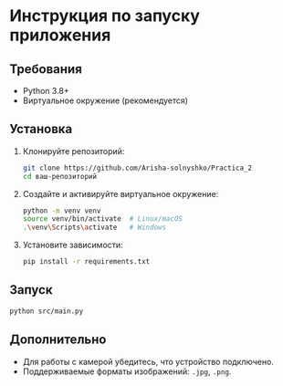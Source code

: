 # Инструкция по запуску приложения

## Требования
- Python 3.8+
- Виртуальное окружение (рекомендуется)

## Установка
1. Клонируйте репозиторий:
   ```bash
   git clone https://github.com/Arisha-solnyshko/Practica_2
   cd ваш-репозиторий
   ```

2. Создайте и активируйте виртуальное окружение:
   ```bash
   python -m venv venv
   source venv/bin/activate  # Linux/macOS
   .\venv\Scripts\activate   # Windows
   ```

3. Установите зависимости:
   ```bash
   pip install -r requirements.txt
   ```

## Запуск
```bash
python src/main.py
```

## Дополнительно
- Для работы с камерой убедитесь, что устройство подключено.
- Поддерживаемые форматы изображений: `.jpg`, `.png`.